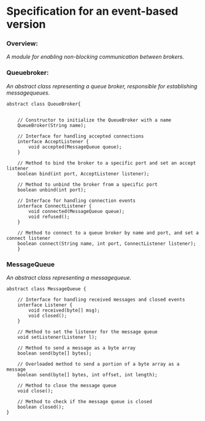 # Specification for an event-based version
### Overview:

*A module for enabling non-blocking communication between brokers.*


### Queuebroker:

*An abstract class representing a queue broker, responsible for establishing messagequeues.*

    abstract class QueueBroker{


        // Constructor to initialize the QueueBroker with a name
        QueueBroker(String name);

        // Interface for handling accepted connections
        interface AcceptListener {
            void accepted(MessageQueue queue);
        }

        // Method to bind the broker to a specific port and set an accept listener
        boolean bind(int port, AcceptListener listener);

        // Method to unbind the broker from a specific port
        boolean unbind(int port);

        // Interface for handling connection events
        interface ConnectListener {
            void connected(MessageQueue queue);
            void refused();
        }

        // Method to connect to a queue broker by name and port, and set a connect listener
        boolean connect(String name, int port, ConnectListener listener);    
        }


### MessageQueue
*An abstract class representing a messagequeue.*

    abstract class MessageQueue {
    
        // Interface for handling received messages and closed events
        interface Listener {
            void received(byte[] msg);
            void closed();
        }

        // Method to set the listener for the message queue
        void setListener(Listener l);

        // Method to send a message as a byte array
        boolean send(byte[] bytes);

        // Overloaded method to send a portion of a byte array as a message
        boolean send(byte[] bytes, int offset, int length);

        // Method to close the message queue
        void close();

        // Method to check if the message queue is closed
        boolean closed();
    }
